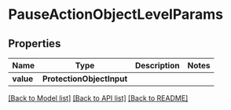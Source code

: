 # PauseActionObjectLevelParams


## Properties
Name | Type | Description | Notes
------------ | ------------- | ------------- | -------------
**value** | **ProtectionObjectInput** |  | 

[[Back to Model list]](../README.md#documentation-for-models) [[Back to API list]](../README.md#documentation-for-api-endpoints) [[Back to README]](../README.md)


